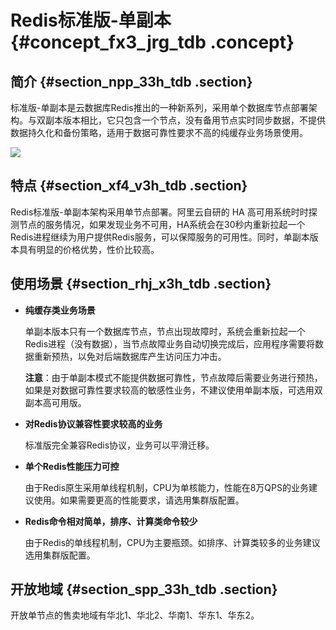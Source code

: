 # Redis标准版-单副本 {#concept_fx3_jrg_tdb .concept}

## 简介 {#section_npp_33h_tdb .section}

标准版-单副本是云数据库Redis推出的一种新系列，采用单个数据库节点部署架构。与双副本版本相比，它只包含一个节点，没有备用节点实时同步数据，不提供数据持久化和备份策略，适用于数据可靠性要求不高的纯缓存业务场景使用。

![](http://static-aliyun-doc.oss-cn-hangzhou.aliyuncs.com/assets/img/3104/1548730681869_zh-CN.png)

## 特点 {#section_xf4_v3h_tdb .section}

Redis标准版-单副本架构采用单节点部署。阿里云自研的 HA 高可用系统时时探测节点的服务情况，如果发现业务不可用，HA系统会在30秒内重新拉起一个Redis进程继续为用户提供Redis服务，可以保障服务的可用性。同时，单副本版本具有明显的价格优势，性价比较高。

## 使用场景 {#section_rhj_x3h_tdb .section}

-   **纯缓存类业务场景**

    单副本版本只有一个数据库节点，节点出现故障时，系统会重新拉起一个Redis进程（没有数据），当节点故障业务自动切换完成后，应用程序需要将数据重新预热，以免对后端数据库产生访问压力冲击。

    **注意**：由于单副本模式不能提供数据可靠性，节点故障后需要业务进行预热，如果是对数据可靠性要求较高的敏感性业务，不建议使用单副本版，可选用双副本高可用版。

-   **对Redis协议兼容性要求较高的业务**

    标准版完全兼容Redis协议，业务可以平滑迁移。

-   **单个Redis性能压力可控**

    由于Redis原生采用单线程机制，CPU为单核能力，性能在8万QPS的业务建议使用。如果需要更高的性能要求，请选用集群版配置。

-   **Redis命令相对简单，排序、计算类命令较少**

    由于Redis的单线程机制，CPU为主要瓶颈。如排序、计算类较多的业务建议选用集群版配置。


## 开放地域 {#section_spp_33h_tdb .section}

开放单节点的售卖地域有华北1、华北2、华南1、华东1、华东2。

